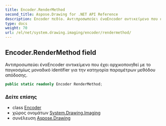 ```yaml
---
title: Encoder.RenderMethod
second_title: Aspose.Drawing for .NET API Reference
description: Encoder πεδίο. Αντιπροσωπεύει έναEncoder αντικείμενο που έχει αρχικοποιηθεί με το παγκοσμίως μοναδικό identifier για την κατηγορία παραμέτρων μεθόδου απόδοσης.
type: docs
weight: 70
url: /el/net/system.drawing.imaging/encoder/rendermethod/
---
```

## Encoder.RenderMethod field

Αντιπροσωπεύει έναEncoder αντικείμενο που έχει αρχικοποιηθεί με το παγκοσμίως μοναδικό identifier για την κατηγορία παραμέτρων μεθόδου απόδοσης.

```csharp
public static readonly Encoder RenderMethod;
```

### Δείτε επίσης

* class [Encoder](../)
* χώρος ονομάτων [System.Drawing.Imaging](../../encoder/)
* συνέλευση [Aspose.Drawing](../../../)


